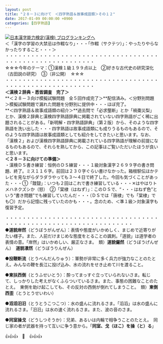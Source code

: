```yaml
---
layout: post
title: "２８－３に向けて　＜四字熟語＆故事成語類＞その１２"
date: 2017-01-09 00:00:00 +0900
categories: [四字熟語]
---
```


[![](/syuusyuu9701/assets/images/２８－３に向けて-＜四字熟語＆故事成語類＞その１２-br_c_3028_1.gif)](http://blog.with2.net/link.php?1659096:3028 "日本漢字能力検定(漢検) ブログランキングへ")[日本漢字能力検定(漢検) ブログランキングへ](http://blog.with2.net/link.php?1659096:3028)  
＜「漢字の学習の大禁忌は作輟なり」・・・「作輟（サクテツ）」：やったりやらなかったりすること・・・＞  
・・・・・・・・・・・・・・・・・・・・・・・・・・・・・・・・・・・・・・・・・・・・・・・・・・・・・・・・・  
☆☆☆今年のテーマ：①漢検１級１９９点以上　②好きな古代史の研究深化（古田説の研究）　③（非公開）　☆☆☆　　  
・・・・・・・・・・・・・・・・・・・・・・・・・・・・・・・・・・・・・・・・・・・・・・・・・・・・・・・・・  
**＜漢検２辞典・悉皆調査　完了＞**  
**＜２８－３向け模擬試験問題　全５回作成完了＞**配信済み。＜分野別問題＞模擬試験問題で漏れた問題を分野別に提供中・・・ほぼ完了。  
**＜四字熟語＆故事成語類の紹介＞**過去問で「必求壟断」とか「禍棗災梨」とか、漢検２辞典と漢検四字熟語辞典に掲載されていない四字熟語がごく稀に出題されることがある。「新明解・四字熟語辞典」（第２版）から、そのような四字熟語を洗い出した・・・四字熟語は故事成語類にも成りうるものもあるので、そのような四字熟語は故事成語類としても紹介をしてきたいと思います。なお、「漢検２」および漢検四字熟語辞典に掲載されている四字熟語が理解の前提になるものもあるので、それらを熟してから、この記事はご覧いただいたほうが良いと思います。  
**＜２８－３に向けての準備＞**  
・漢検ＤＳ書き練習：恒例のＤＳ練習・・・１級対象漢字２６９９字の書き問題、終了。ミス１１６字。前回は２３０字ぐらい書けなかった。箱根駅伝ほかテレビを見ながらダラダラやっても３～４日で終了した。今回も気づくことがあった・・・①「靉靆」：いつも２回はこれで書き練習している・・・✕はやはりトメハネクズシか（怒）　②「棠棣（はねず）」：このＤＳで、“・・・はねず色”という“書き問題”でも練習していたんだ・・・（ＤＳでは「唐棣」でも「棠棣」でも〇）だから記憶に残っていたのかも・・・。念のため、＜準１級＞対象漢字も復習予定。  
  
・・・・・・・・・・・・・・・・・・・・・・・・・・・・・・・・・・・・・・・・・・・・・・・・・・・・・・・・・・・・・・・・・・  
●**道貌岸然**（どうぼうがんぜん）：表情や態度がいかめしく、まじめで近寄りがたい様子。また、人前だけまじめな態度をとることの諷刺。「道貌」は道学者の表情の意。「岸然」はいかめしい、厳正なさま。　類）**道貌儼然**（どうぼうげんぜん）　**道貌凛然**（どうぼうりんぜん）  
  
●**投鞭断流**（とうべんだんりゅう）：軍勢が非常に多く兵力が強力なことのたとえ。みんなの鞭を長江に投げ込み、水の流れをせき止めて川を渡ること。  
  
●**東扶西倒**（とうふせいとう）：酔ってまっすぐ立っていられないさま。転じて、しっかりした考えがなくふらついているさま。また、事態の困難なことのたとえ。　東側を助け起こしても、その反対の西側が倒れてしまうこと。　類）**東倒西歪**（とうとうせいわい）  
  
●**滔滔汨汨**（とうとうこつこつ）：水の盛んに流れるさま。「滔滔」は水の盛んに流れるさま。「汨汨」は水の速く流れるさま。また、波の音のさま。  
  
●**同室操戈**（どうしつそうか）：兄弟、あるいは内輪で相争うことのたとえ。　同じ家の者が武器を持って互いに争う意から。「**同室、戈（ほこ）を操（と）る**」  
  
👍👍👍　🐔　👍👍👍  